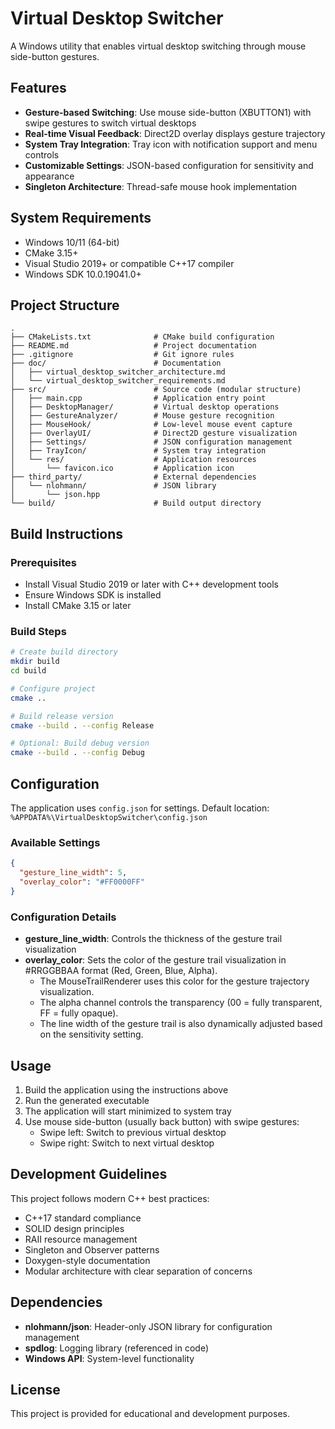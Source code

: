 # Virtual Desktop Switcher

A Windows utility that enables virtual desktop switching through mouse side-button gestures.

## Features
- **Gesture-based Switching**: Use mouse side-button (XBUTTON1) with swipe gestures to switch virtual desktops
- **Real-time Visual Feedback**: Direct2D overlay displays gesture trajectory
- **System Tray Integration**: Tray icon with notification support and menu controls
- **Customizable Settings**: JSON-based configuration for sensitivity and appearance
- **Singleton Architecture**: Thread-safe mouse hook implementation

## System Requirements
- Windows 10/11 (64-bit)
- CMake 3.15+
- Visual Studio 2019+ or compatible C++17 compiler
- Windows SDK 10.0.19041.0+

## Project Structure
```
.
├── CMakeLists.txt              # CMake build configuration
├── README.md                   # Project documentation
├── .gitignore                  # Git ignore rules
├── doc/                        # Documentation
│   ├── virtual_desktop_switcher_architecture.md
│   └── virtual_desktop_switcher_requirements.md
├── src/                        # Source code (modular structure)
│   ├── main.cpp                # Application entry point
│   ├── DesktopManager/         # Virtual desktop operations
│   ├── GestureAnalyzer/        # Mouse gesture recognition
│   ├── MouseHook/              # Low-level mouse event capture
│   ├── OverlayUI/              # Direct2D gesture visualization
│   ├── Settings/               # JSON configuration management
│   ├── TrayIcon/               # System tray integration
│   └── res/                    # Application resources
│       └── favicon.ico         # Application icon
├── third_party/                # External dependencies
│   └── nlohmann/               # JSON library
│       └── json.hpp
└── build/                      # Build output directory
```

## Build Instructions

### Prerequisites
- Install Visual Studio 2019 or later with C++ development tools
- Ensure Windows SDK is installed
- Install CMake 3.15 or later

### Build Steps
```bash
# Create build directory
mkdir build
cd build

# Configure project
cmake ..

# Build release version
cmake --build . --config Release

# Optional: Build debug version
cmake --build . --config Debug
```

## Configuration
The application uses `config.json` for settings. Default location: `%APPDATA%\VirtualDesktopSwitcher\config.json`

### Available Settings
```json
{
  "gesture_line_width": 5,
  "overlay_color": "#FF0000FF"
}
```

### Configuration Details
- **gesture_line_width**: Controls the thickness of the gesture trail visualization
- **overlay_color**: Sets the color of the gesture trail visualization in #RRGGBBAA format (Red, Green, Blue, Alpha). 
  - The MouseTrailRenderer uses this color for the gesture trajectory visualization.
  - The alpha channel controls the transparency (00 = fully transparent, FF = fully opaque).
  - The line width of the gesture trail is also dynamically adjusted based on the sensitivity setting.

## Usage
1. Build the application using the instructions above
2. Run the generated executable
3. The application will start minimized to system tray
4. Use mouse side-button (usually back button) with swipe gestures:
   - Swipe left: Switch to previous virtual desktop
   - Swipe right: Switch to next virtual desktop

## Development Guidelines
This project follows modern C++ best practices:
- C++17 standard compliance
- SOLID design principles
- RAII resource management
- Singleton and Observer patterns
- Doxygen-style documentation
- Modular architecture with clear separation of concerns

## Dependencies
- **nlohmann/json**: Header-only JSON library for configuration management
- **spdlog**: Logging library (referenced in code)
- **Windows API**: System-level functionality

## License
This project is provided for educational and development purposes.